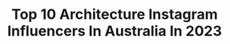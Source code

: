 ---
title: Top 10 Architecture Instagram Influencers In Australia In 2023
description: >-
  Find top architecture Instagram influencers in Australia in 2023. Most popular hashtags: #architecture #australianarchitecture #home.
platform: Instagram
hits: 108
text_top: See the most popular Instagram accounts on inBeat.
text_bottom: Our search engine holds 108 Instagram influencers like this in Australia for you to contact.
profiles:
  - username: "shaynebrooksimpson"
    fullname: >-
      S H A Y N E | B R O O K
    bio: >-
      Interior architecture student Agency: @themodelsau Email for enquires @ shaynebrooksimpson@gmail.com
    location: "Australia"
    followers: 39103
    engagement: 303
    commentsToLikes: 0.012409
    id: ck5c09seispm70i11vh21hzut
    verified: false
    hashtags: "#styleblogger, #styleinspo, #balenciaga, #styleoftheday"
  - username: "wealthy.ld"
    fullname: >-
      Wealthy Lifestyle
    bio: >-
      •Luxury Realestate & Architecture• •Contact me by DM or by email at lndenterprises@icloud.com •Check out my other page @amg.ld
    location: "Australia"
    followers: 36176
    engagement: 274
    commentsToLikes: 0.065718
    id: ckapblaqd0b3j0i78vthxl24k
    verified: false
    hashtags: ""
  - username: "zofia_mb"
    fullname: >-
      Zofia MB
    bio: >-
      Architecture student🥰
    location: "Australia"
    followers: 17878
    engagement: 589
    commentsToLikes: 0.014296
    id: ck15rjjs888cr0i19ig1cqt9j
    verified: false
    hashtags: "#piano, #cover, #mua, #missuniverseaustralia"
  - username: "johngollings"
    fullname: >-
      John Gollings
    bio: >-
      Australian based photographer specialising in architecture and cultural projects in Sth East Asia for publications, exhibitions and prints.
    location: "Australia"
    followers: 25360
    engagement: 260
    commentsToLikes: 0.032224
    id: ck0vyxk8p69y60i190kierm0c
    verified: false
    hashtags: "#johngollings, #archdaily, #victoriaarchitecture, #architecturevictoria"
  - username: "timstokesart"
    fullname: >-
      Tim Stokes Artist
    bio: >-
      Architecture,Scifi,Fantasy,Landscapes,Space,Surrealism,Cityscape art DM or email for commission requests :-) Tap View Shop below for prints
    location: "Australia"
    followers: 20063
    engagement: 482
    commentsToLikes: 0.036563
    id: ck9hbnxwhhokt0j78fac7sq9c
    verified: false
    hashtags: "#drawing, #archisketch, #parisjetaime, #detailedart"
  - username: "blachford"
    fullname: >-
      Tom Blachford
    bio: >-
      Fine Art/Interiors/Architecture/Aerial Lover of puns + cheese + @kateballis
    location: "Australia"
    followers: 48887
    engagement: 323
    commentsToLikes: 0.013461
    id: ck0u0d6o7tegl0i197r33rgpq
    verified: false
    hashtags: ""
  - username: "uma.jeyaseelan"
    fullname: >-
      By Uma © Artist
    bio: >-
      Yoga . Art . Architecture Illustrator . Building Designer . Environmentalist . 200hr Yoga Teacher No Instagram DMs please . No custom work. Sydney
    location: "Australia"
    followers: 17263
    engagement: 277
    commentsToLikes: 0.033683
    id: ck602llkdhvlh0i1457hyrvfx
    verified: false
    hashtags: "#embossing, #indiandance, #sydneyartist, #indianmythology"
  - username: "studioblackinteriors"
    fullname: >-
      STUDIO BLACK INTERIORS
    bio: >-
      Maria Cerne | Interior Designer & Stylist | Lover of design, architecture & inspirational quotes | Sharing my work & those of others I find inspiring
    location: "Australia"
    followers: 124054
    engagement: 176
    commentsToLikes: 0.015490
    id: ck15q38oe0vqe0i19j8j2yxvg
    verified: false
    hashtags: "#project346"
  - username: "jackmerlolandscapedesign"
    fullname: >-
      Jack Merlo
    bio: >-
      Jack Merlo leads Australia’s premier landscape architecture studio. Each project receives his personal attention.
    location: "Australia"
    followers: 13328
    engagement: 270
    commentsToLikes: 0.014854
    id: ck5c3knr7ziks0i11nyb42znt
    verified: false
    hashtags: "#landscape, #home, #architecture, #architecturelovers"
  - username: "adamkanearchitects"
    fullname: >-
      Adam Kane Architects
    bio: >-
      Melbourne based Architecture and Interior Design Studio, passionate about creating timeless homes and spaces that exceed our clients’ expectations.
    location: "Australia"
    followers: 32304
    engagement: 238
    commentsToLikes: 0.015826
    id: ck0w3xhxlvsa80i19rgqkfnug
    verified: false
    hashtags: "#melbourneinteriors, #interiordesign, #sydneyarchitecture, #sydneyinteriors"
---